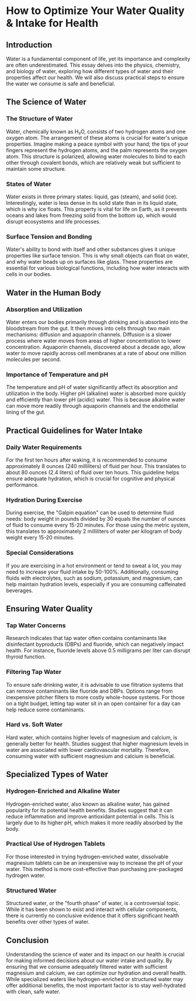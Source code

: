 # How to Optimize Your Water Quality & Intake for Health

## Introduction

Water is a fundamental component of life, yet its importance and complexity are often underestimated. This essay delves into the physics, chemistry, and biology of water, exploring how different types of water and their properties affect our health. We will also discuss practical steps to ensure the water we consume is safe and beneficial.

## The Science of Water

### The Structure of Water

Water, chemically known as H₂O, consists of two hydrogen atoms and one oxygen atom. The arrangement of these atoms is crucial for water's unique properties. Imagine making a peace symbol with your hand; the tips of your fingers represent the hydrogen atoms, and the palm represents the oxygen atom. This structure is polarized, allowing water molecules to bind to each other through covalent bonds, which are relatively weak but sufficient to maintain some structure.

### States of Water

Water exists in three primary states: liquid, gas (steam), and solid (ice). Interestingly, water is less dense in its solid state than in its liquid state, which is why ice floats. This property is vital for life on Earth, as it prevents oceans and lakes from freezing solid from the bottom up, which would disrupt ecosystems and life processes.

### Surface Tension and Bonding

Water's ability to bond with itself and other substances gives it unique properties like surface tension. This is why small objects can float on water, and why water beads up on surfaces like glass. These properties are essential for various biological functions, including how water interacts with cells in our bodies.

## Water in the Human Body

### Absorption and Utilization

Water enters our bodies primarily through drinking and is absorbed into the bloodstream from the gut. It then moves into cells through two main mechanisms: diffusion and aquaporin channels. Diffusion is a slower process where water moves from areas of higher concentration to lower concentration. Aquaporin channels, discovered about a decade ago, allow water to move rapidly across cell membranes at a rate of about one million molecules per second.

### Importance of Temperature and pH

The temperature and pH of water significantly affect its absorption and utilization in the body. Higher pH (alkaline) water is absorbed more quickly and efficiently than lower pH (acidic) water. This is because alkaline water can move more readily through aquaporin channels and the endothelial lining of the gut.

## Practical Guidelines for Water Intake

### Daily Water Requirements

For the first ten hours after waking, it is recommended to consume approximately 8 ounces (240 milliliters) of fluid per hour. This translates to about 80 ounces (2.4 liters) of fluid over ten hours. This guideline helps ensure adequate hydration, which is crucial for cognitive and physical performance.

### Hydration During Exercise

During exercise, the "Galpin equation" can be used to determine fluid needs: body weight in pounds divided by 30 equals the number of ounces of fluid to consume every 15-20 minutes. For those using the metric system, this translates to approximately 2 milliliters of water per kilogram of body weight every 15-20 minutes.

### Special Considerations

If you are exercising in a hot environment or tend to sweat a lot, you may need to increase your fluid intake by 50-100%. Additionally, consuming fluids with electrolytes, such as sodium, potassium, and magnesium, can help maintain hydration levels, especially if you are consuming caffeinated beverages.

## Ensuring Water Quality

### Tap Water Concerns

Research indicates that tap water often contains contaminants like disinfectant byproducts (DBPs) and fluoride, which can negatively impact health. For instance, fluoride levels above 0.5 milligrams per liter can disrupt thyroid function.

### Filtering Tap Water

To ensure safe drinking water, it is advisable to use filtration systems that can remove contaminants like fluoride and DBPs. Options range from inexpensive pitcher filters to more costly whole-house systems. For those on a tight budget, letting tap water sit in an open container for a day can help reduce some contaminants.

### Hard vs. Soft Water

Hard water, which contains higher levels of magnesium and calcium, is generally better for health. Studies suggest that higher magnesium levels in water are associated with lower cardiovascular mortality. Therefore, consuming water with sufficient magnesium and calcium is beneficial.

## Specialized Types of Water

### Hydrogen-Enriched and Alkaline Water

Hydrogen-enriched water, also known as alkaline water, has gained popularity for its potential health benefits. Studies suggest that it can reduce inflammation and improve antioxidant potential in cells. This is largely due to its higher pH, which makes it more readily absorbed by the body.

### Practical Use of Hydrogen Tablets

For those interested in trying hydrogen-enriched water, dissolvable magnesium tablets can be an inexpensive way to increase the pH of your water. This method is more cost-effective than purchasing pre-packaged hydrogen water.

### Structured Water

Structured water, or the "fourth phase" of water, is a controversial topic. While it has been shown to exist and interact with cellular components, there is currently no conclusive evidence that it offers significant health benefits over other types of water.

## Conclusion

Understanding the science of water and its impact on our health is crucial for making informed decisions about our water intake and quality. By ensuring that we consume adequately filtered water with sufficient magnesium and calcium, we can optimize our hydration and overall health. While specialized waters like hydrogen-enriched or structured water may offer additional benefits, the most important factor is to stay well-hydrated with clean, safe water.
